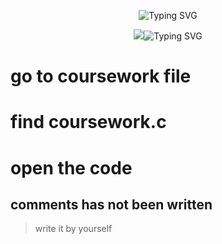 <p align="center">
<img src="https://readme-typing-svg.herokuapp.com?font=Sigmar&size=50&pause=1000&color=4B85F7&center=true&vCenter=true&repeat=false&width=1000&height=90&lines=C-PROGRAMMING+COURSE+WORK" alt="Typing SVG" />
<p>
  
<p align="center">
<img src="https://git.io/typing-svg"><img src="https://readme-typing-svg.herokuapp.com?font=Titan+One&size=40&pause=1000&color=9ED1F7&center=true&vCenter=true&repeat=false&width=500&height=90&lines=BY+KEVIN+ZHAO" alt="Typing SVG" />
<p>

# go to coursework file
# find coursework.c
# open the code
## comments has not been written
> write it by yourself
